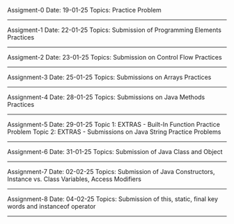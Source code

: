 Assigment-0
Date: 19-01-25
Topics: Practice Problem

----------------------------------------------------------------------------------------------------------------------------------------------

Assigment-1
Date: 22-01-25
Topics: Submission of Programming Elements Practices

----------------------------------------------------------------------------------------------------------------------------------------------

Assigment-2
Date: 23-01-25
Topics: Submission on Control Flow Practices

----------------------------------------------------------------------------------------------------------------------------------------------

Assignment-3
Date: 25-01-25
Topics: Submissions on Arrays Practices

----------------------------------------------------------------------------------------------------------------------------------------------

Assignment-4
Date: 28-01-25
Topics: Submissions on Java Methods Practices

----------------------------------------------------------------------------------------------------------------------------------------------

Assignment-5
Date: 29-01-25
Topic 1: EXTRAS - Built-In Function Practice Problem
Topic 2: EXTRAS - Submissions on Java String Practice Problems

----------------------------------------------------------------------------------------------------------------------------------------------

Assignment-6
Date: 31-01-25
Topics: Submission of Java Class and Object

----------------------------------------------------------------------------------------------------------------------------------------------

Assignment-7
Date: 02-02-25
Topics: Submission of Java Constructors, Instance vs. Class Variables, Access Modifiers

----------------------------------------------------------------------------------------------------------------------------------------------

Assignment-8
Date: 04-02-25
Topics: Submission of this, static, final key words and instanceof operator

----------------------------------------------------------------------------------------------------------------------------------------------






